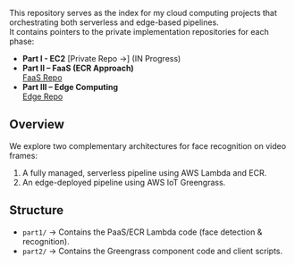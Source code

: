 This repository serves as the index for my cloud computing projects that  orchestrating both serverless and edge-based pipelines.  
It contains pointers to the private implementation repositories for each phase:

- **Part I - EC2**
  [Private Repo ->] (IN Progress)
- **Part II – FaaS (ECR Approach)**  
  [FaaS Repo](https://github.com/rnolas96/cloud-computing-lambda)  
- **Part III – Edge Computing**  
  [Edge Repo](https://github.com/rnolas96/cloud-computing-edge)  

## Overview
We explore two complementary architectures for face recognition on video frames:
1. A fully managed, serverless pipeline using AWS Lambda and ECR.  
2. An edge-deployed pipeline using AWS IoT Greengrass.  

## Structure
- `part1/` → Contains the PaaS/ECR Lambda code (face detection & recognition).  
- `part2/` → Contains the Greengrass component code and client scripts.  
